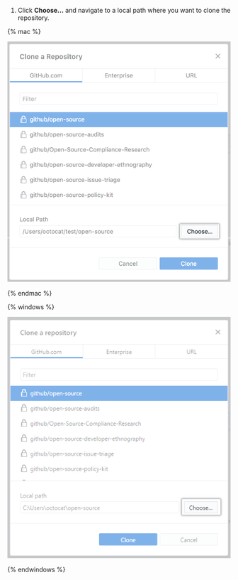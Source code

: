 1. Click **Choose...** and navigate to a local path where you want to clone the repository.

  {% mac %}

  ![Chooseボタン](/assets/images/help/desktop/clone-choose-button-mac.png)

  {% endmac %}

  {% windows %}

  ![Chooseボタン](/assets/images/help/desktop/clone-choose-button-win.png)

  {% endwindows %}
